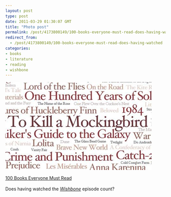 ```yaml
---
layout: post
type: post
date: 2011-03-29 01:30:07 GMT
title: "Photo post"
permalink: /post/4173800149/100-books-everyone-must-read-does-having-watched
redirect_from: 
  - /post/4173800149/100-books-everyone-must-read-does-having-watched
categories:
- books
- literature
- reading
- wishbone
---
```

![](/assets/images/tumblr_li2xzv63wu1qb098no1_r1_500.jpg)

<a href="http://www.guardian.co.uk/news/datablog/2011/mar/14/information-beautiful-books-read-100#zoomed-picture">100 Books Everyone Must Read</a><br><br>
Does having watched the <i><a href="http://en.wikipedia.org/wiki/Wishbone_(TV_series)">Wishbone</a></i> episode count?
